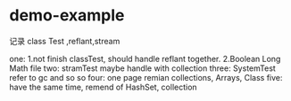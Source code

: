 # demo-example
 记录
 class Test ,reflant,stream
 
 one:
 1.not finish classTest, should handle reflant together.
 2.Boolean Long Math file
 two:
 stramTest maybe handle with collection
 three:
 SystemTest refer to gc and so so 
 four:
 one page remian collections, Arrays, Class
 five:
 have the same time, remend of HashSet, collection
